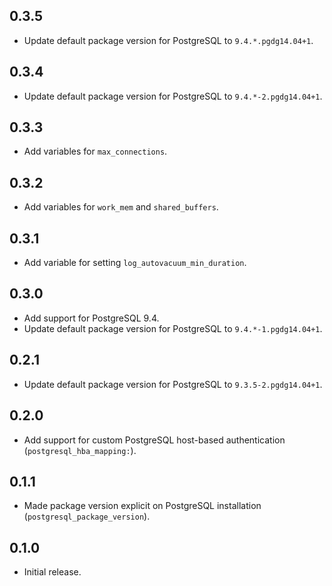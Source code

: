 ## 0.3.5

- Update default package version for PostgreSQL to `9.4.*.pgdg14.04+1`.

## 0.3.4

- Update default package version for PostgreSQL to `9.4.*-2.pgdg14.04+1`.

## 0.3.3

- Add variables for `max_connections`.

## 0.3.2

- Add variables for `work_mem` and `shared_buffers`.

## 0.3.1

- Add variable for setting `log_autovacuum_min_duration`.

## 0.3.0

- Add support for PostgreSQL 9.4.
- Update default package version for PostgreSQL to `9.4.*-1.pgdg14.04+1`.

## 0.2.1

- Update default package version for PostgreSQL to `9.3.5-2.pgdg14.04+1`.

## 0.2.0

- Add support for custom PostgreSQL host-based authentication (`postgresql_hba_mapping:`).

## 0.1.1

- Made package version explicit on PostgreSQL installation (`postgresql_package_version`).

## 0.1.0

- Initial release.
